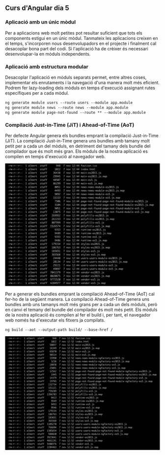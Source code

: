 ## Curs d'Angular dia 5

### Aplicació amb un únic mòdul

Per a aplicacions web molt petites pot resultar suficient que tots els components estigui en un únic mòdul. Tanmateix les aplicacions creixen en el temps, s'incorporen nous desenvolupadors en el projecte i finalment cal desacoplar bona part del codi. Si l'aplicació ha de crèixer és necessari desenvolupar-la en mòduls independents.

### Aplicació amb estructura modular

Desacoplar l'aplicació en mòduls separats permet, entre altres coses, implementar els enrutaments i la navegació d'una manera molt més eficient. Podrem fer lazy-loading dels mòduls en temps d'execució assignant rutes específiques per a cada mòdul.

```
ng generate module users --route users --module app.module
ng generate module news --route news --module app.module
ng generate module page-not-found --route ** --module app.module
```

### Compilació Just-in-Time (JiT) i Ahead-of-Time (AoT)

Per defecte Angular genera els bundles emprant la compilació Just-in-Time (JiT). La compilació Just-in-Time genera uns bundles amb tamany molt petit per a cada un del mòduls, en detriment del tamany dels bundle del compilador que és molt més gran. Els mòduls de la nostra aplicació es compilen en temps d'execució al navegador web.

![JiT](https://raw.githubusercontent.com/albertnadal/AngularAjManresa/master/dia_5/sample_jit.jpg)

Per a generar els bundles emprant la compilació Ahead-of-Time (AoT) cal fer-ho de la següent manera. La compilació Ahead-of-Time genera uns bundles amb uns tamanys molt més grans per a cada un dels mòduls, però en canvi el temany del bundle del compilador és molt més petit. Els mòduls de la nostra aplicació és compilen al fer el build i, per tant, el navegador web només ha d'executar els fitxers ja compilats.

```
ng build --aot --output-path build/ --base-href /
```

![AoT](https://raw.githubusercontent.com/albertnadal/AngularAjManresa/master/dia_5/sample_aot.jpg)
